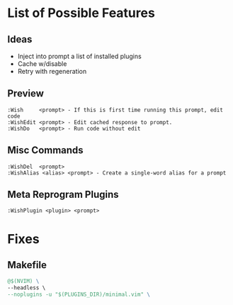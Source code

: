 # List of Possible Features

## Ideas

* Inject into prompt a list of installed plugins
* Cache w/disable
* Retry with regeneration

## Preview

```vim
:Wish     <prompt> - If this is first time running this prompt, edit code
:WishEdit <prompt> - Edit cached response to prompt.
:WishDo   <prompt> - Run code without edit
```

## Misc Commands

```vim
:WishDel  <prompt>
:WishAlias <alias> <prompt> - Create a single-word alias for a prompt
```

## Meta Reprogram Plugins

```vim
:WishPlugin <plugin> <prompt>
```

# Fixes

## Makefile

```Makefile
@$(NVIM) \
--headless \
--noplugins -u "$(PLUGINS_DIR)/minimal.vim" \
```

